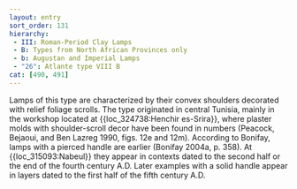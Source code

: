 ```yaml
---
layout: entry
sort_order: 131
hierarchy:
 - III: Roman-Period Clay Lamps
 - B: Types from North African Provinces only
 - b: Augustan and Imperial Lamps
 - "26": Atlante type VIII B
cat: [490, 491]
---
```


Lamps of this type are characterized by their convex shoulders decorated with relief foliage scrolls. The type originated in central Tunisia, mainly in the workshop located at {{loc_324738:Henchir es-Srira}}, where plaster molds with shoulder-scroll decor have been found in numbers (Peacock, Bejaoui, and Ben Lazreg 1990, figs. 12e and 12m). According to Bonifay, lamps with a pierced handle are earlier (Bonifay 2004a, p. 358). At {{loc_315093:Nabeul}} they appear in contexts dated to the second half or the end of the fourth century A.D. Later examples with a solid handle appear in layers dated to the first half of the fifth century A.D.
